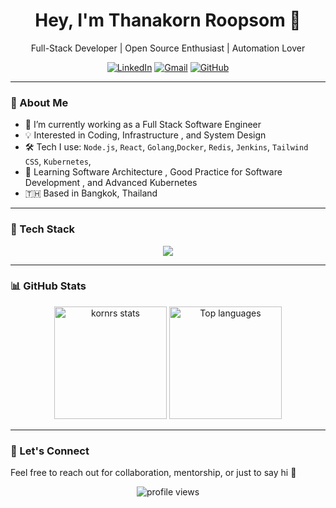 <h1 align="center">Hey, I'm Thanakorn Roopsom 👋</h1>

<p align="center">
  Full-Stack Developer | Open Source Enthusiast | Automation Lover
</p>

<p align="center">
  <a href="https://www.linkedin.com/in/thanakornroopsom/"><img src="https://img.shields.io/badge/LinkedIn-Thanakorn%20Roopsom-blue?logo=linkedin" alt="LinkedIn"></a>
  <a href="mailto:tanakon.rs@gmail.com"><img src="https://img.shields.io/badge/Gmail-tanakon.rs@gmail.com-D14836?logo=gmail&logoColor=white" alt="Gmail"></a>
  <a href="https://github.com/kornrs"><img src="https://img.shields.io/github/followers/kornrs?label=Follow&style=social" alt="GitHub"></a>
</p>

---

### 🧠 About Me

- 🔭 I’m currently working as a Full Stack Software Engineer
- 💡 Interested in Coding, Infrastructure , and System Design
- 🛠️ Tech I use: `Node.js`, `React`, `Golang`,`Docker`, `Redis`, `Jenkins`, `Tailwind CSS`, `Kubernetes`,
- 🌱 Learning Software Architecture , Good Practice for Software Development , and Advanced Kubernetes
- 🇹🇭 Based in Bangkok, Thailand

---

### 🚀 Tech Stack

<p align="center">
  <img src="https://skillicons.dev/icons?i=nodejs,react,ts,js,redis,docker,jenkins,tailwind,git,github,linux" />
</p>

---

### 📊 GitHub Stats

<p align="center">
  <img src="https://github-readme-stats.vercel.app/api?username=kornrs&show_icons=true&theme=radical" alt="kornrs stats" height="180"/>
  <img src="https://github-readme-stats.vercel.app/api/top-langs/?username=kornrs&layout=compact&theme=radical" alt="Top languages" height="180"/>
</p>

---

### 💬 Let's Connect

Feel free to reach out for collaboration, mentorship, or just to say hi 👋

<p align="center">
  <img src="https://komarev.com/ghpvc/?username=kornrs&style=flat-square" alt="profile views" />
</p>

